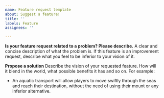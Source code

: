 ```yaml
---
name: Feature request template
about: Suggest a feature!
title: ''
labels: Feature
assignees: ''

---
```


**Is your feature request related to a problem? Please describe.**
A clear and concise description of what the problem is.
If this feature is an improvement request, describe what you feel to be inferior to your vision of it.

**Propose a solution**
Describe the vision of your requested feature. How will it blend in the world, what possible benefits it has and so on.
For example:
* An aquatic transport will allow players to move swiftly through the seas and reach their destination, without the need of using their mount or any inferior alternative.